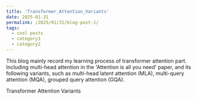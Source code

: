 ```yaml
---
title: 'Transformer_Attention_Variants'
date: 2025-01-31
permalink: /2025/01/31/blog-post-1/
tags:
  - cool posts
  - category1
  - category2
---
```


This blog mainly record my learning process of transformer attention part. Including multi-head attention in the 'Attention is all you need' paper, and its following variants, 
such as multi-head latent attention (MLA), multi-query attention (MQA), grouped query attention (GQA). 


Transformer Attention Variants
